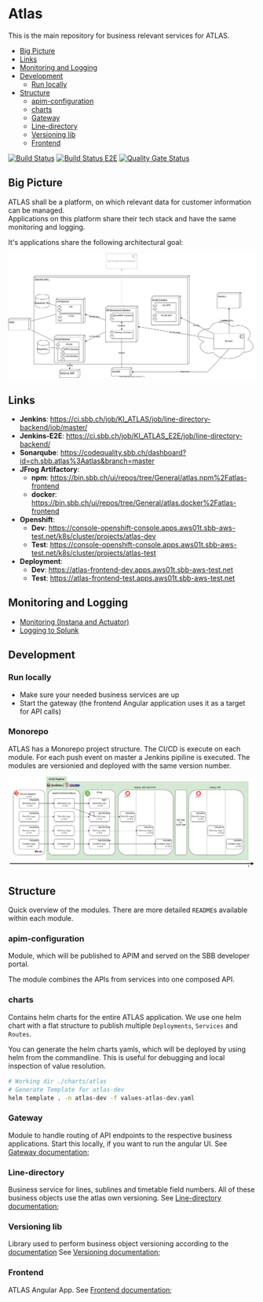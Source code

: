 # Atlas

This is the main repository for business relevant services for ATLAS.

<!-- toc -->

- [Big Picture](#big-picture)
- [Links](#links)
- [Monitoring and Logging](#monitoring-and-logging)
- [Development](#development)
  * [Run locally](#run-locally)
- [Structure](#structure)
  * [apim-configuration](#apim-configuration)
  * [charts](#charts)
  * [Gateway](#gateway)
  * [Line-directory](#line-directory)
  * [Versioning lib](#versioning-lib)
  * [Frontend](#frontend)

<!-- tocstop -->

[![Build Status](https://ci.sbb.ch/job/KI_ATLAS/job/line-directory-backend/job/master/badge/icon)](https://ci.sbb.ch/job/KI_ATLAS/job/line-directory-backend/job/master/)
[![Build Status E2E](https://ci.sbb.ch/job/KI_ATLAS_E2E/job/line-directory-backend/job/master/badge/icon)](https://ci.sbb.ch/job/KI_ATLAS_E2E/job/line-directory-backend/job/master/)
[![Quality Gate Status](https://codequality.sbb.ch/api/project_badges/measure?project=ch.sbb%3Aline-directory-backend&metric=alert_status)](https://codequality.sbb.ch/dashboard?id=ch.sbb%3Aline-directory-backend)

## Big Picture
ATLAS shall be a platform, on which relevant data for customer information can be managed. \
Applications on this platform share their tech stack and have the same monitoring and logging.

It's applications share the following architectural goal:

![ATLAS Big Picture](documentation/ATLAS_Infrastruktur.svg)

## Links

- **Jenkins**: https://ci.sbb.ch/job/KI_ATLAS/job/line-directory-backend/job/master/
- **Jenkins-E2E**: https://ci.sbb.ch/job/KI_ATLAS_E2E/job/line-directory-backend/
- **Sonarqube**: https://codequality.sbb.ch/dashboard?id=ch.sbb.atlas%3Aatlas&branch=master
- **JFrog Artifactory**:
  - **npm**: https://bin.sbb.ch/ui/repos/tree/General/atlas.npm%2Fatlas-frontend
  - **docker**: https://bin.sbb.ch/ui/repos/tree/General/atlas.docker%2Fatlas-frontend
- **Openshift**:
  - **Dev**: https://console-openshift-console.apps.aws01t.sbb-aws-test.net/k8s/cluster/projects/atlas-dev
  - **Test**: https://console-openshift-console.apps.aws01t.sbb-aws-test.net/k8s/cluster/projects/atlas-test
- **Deployment**:
  - **Dev**: https://atlas-frontend-dev.apps.aws01t.sbb-aws-test.net
  - **Test**: https://atlas-frontend-test.apps.aws01t.sbb-aws-test.net


## Monitoring and Logging
* [Monitoring (Instana and Actuator)](documentation/Monitoring.md)
* [Logging to Splunk](documentation/Logging.md)

## Development
### Run locally

- Make sure your needed business services are up
- Start the gateway (the frontend Angular application uses it as a target for API calls)

### Monorepo

ATLAS has a Monorepo project structure. The CI/CD is execute on each module. For each push event on master
a Jenkins pipiline is executed. The modules are versionied and deployed with the same version number.

![ATLAS Monorepo](documentation/ATLAS-Mono-Repo-Migration.png)

## Structure

Quick overview of the modules. There are more detailed `README`s available within each module.

### apim-configuration

Module, which will be published to APIM and served on the SBB developer portal.

The module combines the APIs from services into one composed API.

### charts

Contains helm charts for the entire ATLAS application. 
We use one helm chart with a flat structure to publish multiple `Deployments`, `Services` and `Routes`.

You can generate the helm charts yamls, which will be deployed by using helm from the commandline. 
This is useful for debugging and local inspection of value resolution.

```bash
# Working dir ./charts/atlas
# Generate Template for atlas-dev
helm template . -n atlas-dev -f values-atlas-dev.yaml
```

### Gateway

Module to handle routing of API endpoints to the respective business applications. Start this locally, if you want to run the angular UI.
See [Gateway documentation](gateway/README.md);

### Line-directory

Business service for lines, sublines and timetable field numbers. All of these business objects use the atlas own versioning.
See [Line-directory documentation](line-directory/README.md);

### Versioning lib

Library used to perform business object versioning according to the [documentation](https://confluence.sbb.ch/pages/viewpage.action?spaceKey=ATLAS&title=%5BATLAS%5D+8.7+Versionierung)
See [Versioning documentation](versioning/README.md);


### Frontend
ATLAS Angular App. See [Frontend documentation](frontend/README.md);
